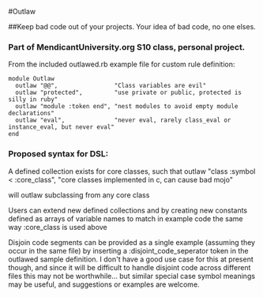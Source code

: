 #Outlaw

##Keep bad code out of your projects.  Your idea of bad code, no one elses.

### Part of MendicantUniversity.org S10 class, personal project.
From the included outlawed.rb example file for custom rule definition:

    module Outlaw
      outlaw "@@",                "Class variables are evil"
      outlaw "protected",         "use private or public, protected is silly in ruby"
      outlaw "module :token end", "nest modules to avoid empty module declarations"
      outlaw "eval",              "never eval, rarely class_eval or instance_eval, but never eval"
    end

### Proposed syntax for DSL:

  A defined collection exists for core classes, such that
    outlaw "class :symbol < :core_class",
                              "core classes implemented in c, can cause bad mojo"

  will outlaw subclassing from any core class


 Users can extend new defined collections and by creating new constants
defined as arrays of variable names to match in example code the same
way :core_class is used above

Disjoin code segments can be provided as a single example (assuming they
occur in the same file) by inserting a :disjoint_code_seperator token in
the outlawed sample definition.  I don't have a good use case for this
at present though, and since it will be difficult to handle disjoint
code across different files this may not be worthwhile...  but similar
special case symbol meanings may be useful, and suggestions or examples
are welcome. 
